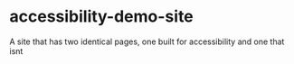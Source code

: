 # accessibility-demo-site
A site that has two identical pages, one built for accessibility and one that isnt
